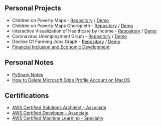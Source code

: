 ## Personal Projects
- Children on Poverty Maps - <a href="https://github.com/bonioloff/poverty_interactive_map" target="_blank">Repository</a> / <a href="./poverty_interactive_map/" target="_blank">Demo</a>
- Children on Poverty Maps Choropleth - <a href="https://github.com/BoniOloff/interactive_poverty_choropleth" target="_blank">Repository</a> / <a href="./interactive_poverty_choropleth/" target="_blank">Demo</a>
- Interactive Visualization of Healthcare by Income - <a href="https://github.com/BoniOloff/interactive_income_graph" target="_blank">Repository</a> / <a href="https://bonioloff.github.io/interactive_income_graph/" target="_blank">Demo</a>
- Coronavirus Unemployment Graph - <a href="https://github.com/BoniOloff/CoronaVirus_UnEmployment" target="_blank">Repository</a> / <a href="https://bonioloff.github.io/CoronaVirus_UnEmployment/" target="_blank">Demo</a>
- Decline Of Farming Jobs Graph - <a href="https://github.com/BoniOloff/Graph_Decline_Of_Farming" target="_blank">Repository</a> / <a href="https://bonioloff.github.io/Graph_Decline_Of_Farming/" target="_blank">Demo</a>
- <a href="https://bonioloff.github.io/global_agri_analytics/" target="_blank">Financial Inclusion and Economic Development</a>



## Personal Notes
- <a href="https://github.com/bonioloff/note_pyspark/blob/main/PySpark_Note.ipynb" target="_blank">PySpark Notes</a>
- <a href="https://bonioloff.github.io/note/delete_edge_account.html" target="_blank">How to Delete Microsoft Edge Profile Account on MacOS</a>


## Certifications
- <a href="https://www.credly.com/badges/bf958fa1-efbf-4dd8-a058-b0caa57c1fa9" target="_blank">AWS Certified Solutions Architect - Associate</a>
- <a href="https://www.credly.com/badges/6e0d742c-ce37-4bd9-b5c1-1417e4a3ea32" target="_blank">AWS Certified Developer - Associate</a>
- <a href="https://www.credly.com/badges/39ab8c38-3666-4147-88e4-3d843ce90a8f" target="_blank">AWS Certified Machine Learning - Specialty</a>

